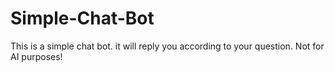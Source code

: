 # Simple-Chat-Bot
This is a simple chat bot.
it will reply you according to your question.
Not for AI purposes!
